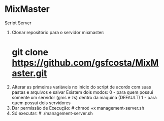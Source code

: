 # MixMaster
Script Server

1. Clonar repositório para o servidor mixmaster:
	# git clone https://github.com/gsfcosta/MixMaster.git
2. Alterar as primeiras variáveis no inicio do script de acordo com suas pastas e arquivos e salvar
	Existem dois modos:
	0 - para quem possui somente um servidor (gms e zs) dentro da maquina (DEFAULT)
	1 - para quem possui dois servidores
3. Dar permissão de Execução: # chmod +x management-server.sh
4. Só executar: # ./management-server.sh
